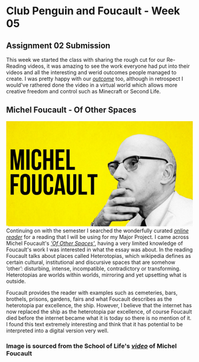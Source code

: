 # Club Penguin and Foucault - Week 05
## Assignment 02 Submission
This week we started the class with sharing the rough cut for our Re-Reading videos, it was amazing to see the work everyone had put into their videos and all the interesting and werid outcomes people managed to create. I was pretty happy with our [*outcome*](https://www.youtube.com/watch?v=hxVLtIr6eNs) too, although in retrospect I would've rathered done the video in a virtual world which allows more creative freedom and control such as Minecraft or Second Life.
## Michel Foucault - Of Other Spaces
![](foucault.jpg)
Continuing on with the semester I searched the wonderfully curated [*online reader*](http://digbeyond.com/readme/phplist.php?course=Code-Words) for a reading that I will be using for my Major Project. I came across Michel Foucault's [*'Of Other Spaces'*](https://web.mit.edu/allanmc/www/foucault1.pdf), having a very limited knowledge of Foucault's work I was interested in what the essay was about. In the reading Foucault talks about places called Heterotopias, which wikipedia defines as certain cultural, institutional and discursive spaces that are somehow ‘other’: disturbing, intense, incompatible, contradictory or transforming. Heterotopias are worlds within worlds, mirroring and yet upsetting what is outside. 

Foucault provides the reader with examples such as cemeteries, bars, brothels, prisons, gardens, fairs and what Foucault describes as the heterotopia par excellence, the ship. However, I believe that the internet has now replaced the ship as the heterotopia par excellence, of course Foucault died before the internet became what it is today so there is no mention of it. I found this text extremely interesting and think that it has potential to be interpreted into a digital version very well. 

### Image is sourced from the School of Life's [*video*](https://www.youtube.com/watch?v=BBJTeNTZtGU) of Michel Foucault
